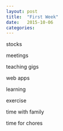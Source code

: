 ```yaml
---
layout: post
title:  "First Week"
date:   2015-10-06
categories: 
---
```

stocks

meetings

teaching gigs

web apps

learning

exercise

time with family

time for chores

